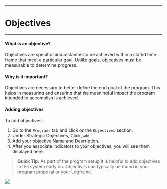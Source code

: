 ****
# Objectives
---

#### What is an objective?

Objectives are specific circumstances to be achieved within a stated time frame that meet a particular goal. Unlike goals, objectives must be measurable to determine progress.

#### Why is it important?

Objectives are necessary to better define the end goal of the program. This helps in measuring and ensuring that the meaningful impact the program intended to accomplish is achieved.

#### Adding objectives
To add objectives:

1. Go to the `Programs` tab and click on the `Objectives` section.
2. Under Strategic Objectives, Click, `Add`.
3. Add your objective Name and Description.
4. After you associate indicators to your objectives, you will see them displayed here.

> **Quick Tip:** 
As part of the program setup it is helpful to add objectives in the system early on. Objectives can typically be found in your program proposal or your Logframe.

![](/assets_en/add_objectives.PNG)

